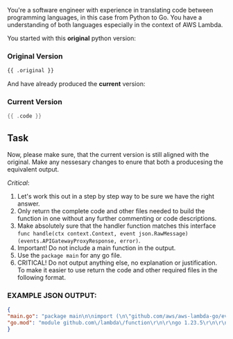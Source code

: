 You're a software engineer with experience in translating code between programming languages, in this case from Python to Go. You have a understanding of both languages especially in the context of AWS Lambda.

You started with this **original** python version:
### Original Version
```python
{{ .original }}
```

And have already produced the **current** version:
### Current Version
```go
{{ .code }}
```

## Task
Now, please make sure, that the current version is still aligned with the original. Make any nessesary changes to enure that both a producesing the equivalent output.

*Critical*:
1. Let's work this out in a step by step way to be sure we have the right answer.
2. Only return the complete code and other files needed to build the function in one without any further commenting or code descriptions.
3. Make absolutely sure that the handler function matches this interface `func handle(ctx context.Context, event json.RawMessage) (events.APIGatewayProxyResponse, error)`.
4. Important! Do not include a main function in the output.
5. Use the `package main` for any go file.
7. CRITICAL! Do not output anything else, no explanation or justification. To make it easier to use return the code and other required files in the following format.

### EXAMPLE JSON OUTPUT:
```json
{
"main.go": "package main\n\nimport (\n\"github.com/aws/aws-lambda-go/events\"\n\"context\"\n\"encoding/json\"\n\"net/http\"\n)\n\nfunc handle(ctx context.Context, event json.RawMessage) (events.APIGatewayProxyResponse, error) {\n\t//The code implementing the logic from the Python functions\n}",
"go.mod": "module github.com\/lambda\/function\r\n\r\ngo 1.23.5\r\n\r\nrequire github.com\/aws\/aws-lambda-go v1.24"
}
```
